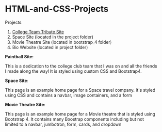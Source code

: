 # HTML-and-CSS-Projects

Projects

1. [College Team Tribute Site](https://tigerspaintball.com)
2. Space Site (located in the project folder)
3. Movie Theatre Site (located in bootstrap_4 folder)
4. Bio Website (located in project folder)



**Paintball Site:**

This is a dedication to the college club team that I was on and all the friends I made along the way!
It is styled using custom CSS and Bootstrap4.

**Space Site:**

This page is an example home page for a Space travel company. It's styled using CSS and contains a navbar, image containers, and a form

**Movie Theatre Site:**

This page is an example home page for a Movie theatre that is styled using Bootstrap 4. It contains many Boostrap components including but not limited to a navbar, jumbotron, form, cards, and dropdown
